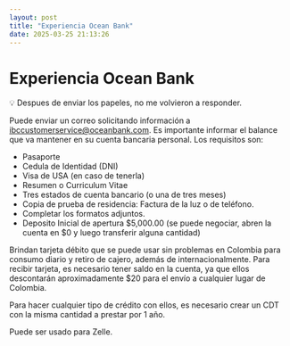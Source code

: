 ```yaml
---
layout: post
title: "Experiencia Ocean Bank"
date: 2025-03-25 21:13:26
---
```


# Experiencia Ocean Bank

<aside>
💡 Despues de enviar los papeles, no me volvieron a responder.

</aside>

Puede enviar un correo solicitando información a [ibccustomerservice@oceanbank.com](mailto:ibccustomerservice@oceanbank.com). Es importante informar el balance que va mantener en su cuenta bancaria personal. Los requisitos son:

- Pasaporte
- Cedula de Identidad (DNI)
- Visa de USA (en caso de tenerla)
- Resumen o Curriculum Vitae
- Tres estados de cuenta bancario (o una de tres meses)
- Copia de prueba de residencia: Factura de la luz o de teléfono.
- Completar los formatos adjuntos.
- Deposito Inicial de apertura $5,000.00 (se puede negociar, abren la cuenta en $0 y luego transferir alguna cantidad)

Brindan tarjeta débito que se puede usar sin problemas en Colombia para consumo diario y retiro de cajero, además de internacionalmente. Para recibir tarjeta, es necesario tener saldo en la cuenta, ya que ellos descontarán aproximadamente $20 para el envío a cualquier lugar de Colombia.

Para hacer cualquier tipo de crédito con ellos, es necesario crear un CDT con la misma cantidad a prestar por 1 año.

Puede ser usado para Zelle.